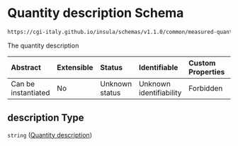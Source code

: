 # Quantity description Schema

```txt
https://cgi-italy.github.io/insula/schemas/v1.1.0/common/measured-quantity.schema.json#/properties/description
```

The quantity description

| Abstract            | Extensible | Status         | Identifiable            | Custom Properties | Additional Properties | Access Restrictions | Defined In                                                                                             |
| :------------------ | :--------- | :------------- | :---------------------- | :---------------- | :-------------------- | :------------------ | :----------------------------------------------------------------------------------------------------- |
| Can be instantiated | No         | Unknown status | Unknown identifiability | Forbidden         | Allowed               | none                | [measured-quantity.schema.json\*](schemas/common/measured-quantity.schema.json) |

## description Type

`string` ([Quantity description](measured-quantity-properties-quantity-description.md))
